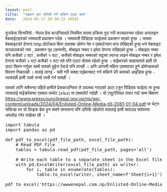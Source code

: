 ```yaml
---
layout: post
title:  "पाइथन बाट सजिलै गर्न सकिने एउटा काम"
date:   2024-05-17 20:38:12 +0545
---
```

युजकेस सिनारियो : नेपाल प्रेस काउन्सिलले नियमित रूपमा प्रक्रिया पुरा गरी सञ्चालनमा रहेका अनलाइन वेबसाईटहरुको नामावली प्रकाशन गर्दछ । नामावली पिडिएफ फाईलमा प्रकाशन भएको हुन्छ । जसमा वेबसाइटको ठेगाना http प्रोटोकल बिना ठ्याक्क डोमेन नेम र एक्सटेन्सन मात्र लेखिएको हुन्छ भने वेबसाइट सञ्चालकको नाम , प्रकाशन गृह (कम्पनी), मोबाइल नम्बर र इमेल ठेगाना राखिएको हुन्छ । मोबाइल नम्बर पनि कसैको २ वटा , कसैको १ वटा , कसैको मोबाइल नम्बरको सट्टामा ल्यान्ड लाइन मोबाइल नम्बर र इमेल ठेगाना कसैको २ वटा कसैको १ वटा त्यो पनि एउटा सेलमा रहेको हुन्छ । पाईथनको साहायताले हामी यो डाटा क्लिन गर्नुका साथै यसको हुईज रेकर्ड पनि तान्छौ । अनि आगामी महिना एक्सपायर हुने डोमेनहरूको विवरण निकाल्छौ । मलाई लाग्छ - यती गरी सक्दा पाईथनबाट गर्न सकिने धेरै कामको आइडिया हुन्छ - त्यसपछी हामी जसो भन्यो त्यसै गर्न सक्छौ । 

यसको लागि सबैभन्दा पहिले हामीले प्रेसकाउन्सिल ले उपलब्ध गराएको डाटा (जुन पिडिएफ फाईल) मा हुन्छ त्यसलाई माईक्रोसफ्ट एक्सल फर्माट (xlsx) मा एक्सपोर्ट गर्दछौ । यो ट्युटोरियल तयार गर्दा सम्म बिबरण https://www.presscouncilnepal.gov.np/np/wp-content/uploads/2024/04/Enlisted-Online-Media-till-2081-01-04.pdf मा भेट्न सकिन्छ तर यो लिङ्क ब्रेक हुन सक्ने सम्भावना पनि उत्तिकै रहेकोले यसलाई हामी क्लाउड फ्लेयरमा अपलोड गरेर राखेका छौ । 

<pre>
import tabula
import pandas as pd

def pdf_to_excel(pdf_file_path, excel_file_path):
    # Read PDF file
    tables = tabula.read_pdf(pdf_file_path, pages='all')

    # Write each table to a separate sheet in the Excel file
    with pd.ExcelWriter(excel_file_path) as writer:
        for i, table in enumerate(tables):
            table.to_excel(writer, sheet_name=f'Sheet{i+1}')

pdf_to_excel('https://wwwenepal.com.np/Enlisted-Online-Media-till-2081-01-04.pdf', 'pdf-to-excel.xlsx')
</pre>
